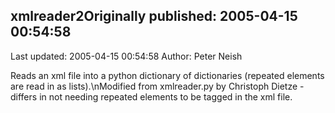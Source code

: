 ## xmlreader2Originally published: 2005-04-15 00:54:58 
Last updated: 2005-04-15 00:54:58 
Author: Peter Neish 
 
Reads an xml file into a python dictionary of dictionaries (repeated elements are read in as lists).\nModified from xmlreader.py by Christoph Dietze - differs in not needing repeated elements to be tagged in the xml file.